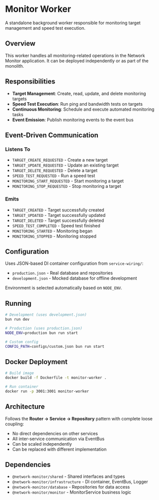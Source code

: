 # Monitor Worker

A standalone background worker responsible for monitoring target management and speed test execution.

## Overview

This worker handles all monitoring-related operations in the Network Monitor application. It can be deployed independently or as part of the monolith.

## Responsibilities

- **Target Management**: Create, read, update, and delete monitoring targets
- **Speed Test Execution**: Run ping and bandwidth tests on targets
- **Continuous Monitoring**: Schedule and execute automated monitoring tasks
- **Event Emission**: Publish monitoring events to the event bus

## Event-Driven Communication

### Listens To

- `TARGET_CREATE_REQUESTED` - Create a new target
- `TARGET_UPDATE_REQUESTED` - Update an existing target
- `TARGET_DELETE_REQUESTED` - Delete a target
- `SPEED_TEST_REQUESTED` - Run a speed test
- `MONITORING_START_REQUESTED` - Start monitoring a target
- `MONITORING_STOP_REQUESTED` - Stop monitoring a target

### Emits

- `TARGET_CREATED` - Target successfully created
- `TARGET_UPDATED` - Target successfully updated
- `TARGET_DELETED` - Target successfully deleted
- `SPEED_TEST_COMPLETED` - Speed test finished
- `MONITORING_STARTED` - Monitoring began
- `MONITORING_STOPPED` - Monitoring stopped

## Configuration

Uses JSON-based DI container configuration from `service-wiring/`:

- `production.json` - Real database and repositories
- `development.json` - Mocked database for offline development

Environment is selected automatically based on `NODE_ENV`.

## Running

```bash
# Development (uses development.json)
bun run dev

# Production (uses production.json)
NODE_ENV=production bun run start

# Custom config
CONFIG_PATH=configs/custom.json bun run start
```

## Docker Deployment

```bash
# Build image
docker build -f Dockerfile -t monitor-worker .

# Run container
docker run -p 3001:3001 monitor-worker
```

## Architecture

Follows the **Router → Service → Repository** pattern with complete loose coupling:

- No direct dependencies on other services
- All inter-service communication via EventBus
- Can be scaled independently
- Can be replaced with different implementation

## Dependencies

- `@network-monitor/shared` - Shared interfaces and types
- `@network-monitor/infrastructure` - DI container, EventBus, Logger
- `@network-monitor/database` - Repositories for data access
- `@network-monitor/monitor` - MonitorService business logic
